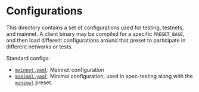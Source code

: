 # Configurations

This directory contains a set of configurations used for testing, testnets, and mainnet.
A client binary may be compiled for a specific `PRESET_BASE`, 
and then load different configurations around that preset to participate in different networks or tests.

Standard configs:
- [`mainnet.yaml`](./mainnet.yaml): Mainnet configuration
- [`minimal.yaml`](./minimal.yaml): Minimal configuration, used in spec-testing along with the [`minimal`](../presets/minimal) preset.